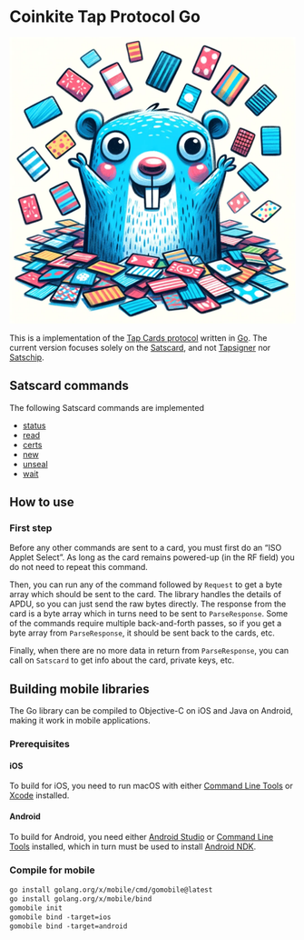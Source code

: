 # Coinkite Tap Protocol Go

![Gopher](gopher.png)

This is a implementation of the [Tap Cards protocol](https://dev.coinkite.cards/docs/protocol.html) written in [Go](https://go.dev). The current version focuses solely on the [Satscard](https://satscard.com), and not [Tapsigner](https://tapsigner.com) nor [Satschip](https://satschip.com).

## Satscard commands

The following Satscard commands are implemented

* [status](https://dev.coinkite.cards/docs/protocol.html#status)
* [read](https://dev.coinkite.cards/docs/protocol.html#read)
* [certs](https://dev.coinkite.cards/docs/protocol.html#certs)
* [new](https://dev.coinkite.cards/docs/protocol.html#new)
* [unseal](https://dev.coinkite.cards/docs/protocol.html#unseal)
* [wait](https://dev.coinkite.cards/docs/protocol.html#wait)

## How to use

### First step

Before any other commands are sent to a card, you must first do an “ISO Applet Select”. As long as the card remains powered-up (in the RF field) you do not need to repeat this command.

Then, you can run any of the command followed by `Request` to get a byte array which should be sent to the card. The library handles the details of APDU, so you can just send the raw bytes directly. The response from the card is a byte array which in turns need to be sent to `ParseResponse`. Some of the commands require multiple back-and-forth passes, so if you get a byte array from `ParseResponse`, it should be sent back to the cards, etc.

Finally, when there are no more data in return from `ParseResponse`, you can call on `Satscard` to get info about the card, private keys, etc.

## Building mobile libraries

The Go library can be compiled to Objective-C on iOS and Java on Android, making it work in mobile applications.

### Prerequisites

#### iOS

To build for iOS, you need to run macOS with either
[Command Line Tools](https://developer.apple.com/download/all/?q=command%20line%20tools)
or [Xcode](https://apps.apple.com/app/xcode/id497799835) installed.

#### Android

To build for Android, you need either
[Android Studio](https://developer.android.com/studio) or
[Command Line Tools](https://developer.android.com/studio#downloads) installed, which in turn must be used to install [Android NDK](https://developer.android.com/ndk/).

### Compile for mobile

```shell
go install golang.org/x/mobile/cmd/gomobile@latest
go install golang.org/x/mobile/bind
gomobile init
gomobile bind -target=ios
gomobile bind -target=android
```
